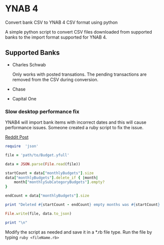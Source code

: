 # YNAB 4

Convert bank CSV to YNAB 4 CSV format using python

A simple python script to convert CSV files downloaded from supported banks to the import format supported for YNAB 4.

## Supported Banks

- Charles Schwab

  Only works with posted transations. The pending transactions are removed from the CSV during conversion.

- Chase
- Capital One

### Slow desktop performance fix

YNAB4 will import bank items with incorrect dates and this will cause performance issues. Someone created a ruby script to fix the issue.

[Reddit Post](https://www.reddit.com/r/ynab/comments/8h1oqx/ynab4_slow_desktop_performance_fix/)

```ruby
require  'json'

file = 'path/to/Budget.yfull'

data = JSON.parse(File.read(file))

startCount = data["monthlyBudgets"].size
data["monthlyBudgets"].delete_if { |month|
    month["monthlySubCategoryBudgets"].empty?
}

endCount = data["monthlyBudgets"].size

print "Deleted #{startCount - endCount} empty months was #{startCount} now #{endCount}"

File.write(file, data.to_json)

print "\n"
```

Modify the script as needed and save it in a \*.rb file type. Run the file by typing `ruby <fileName.rb>`
